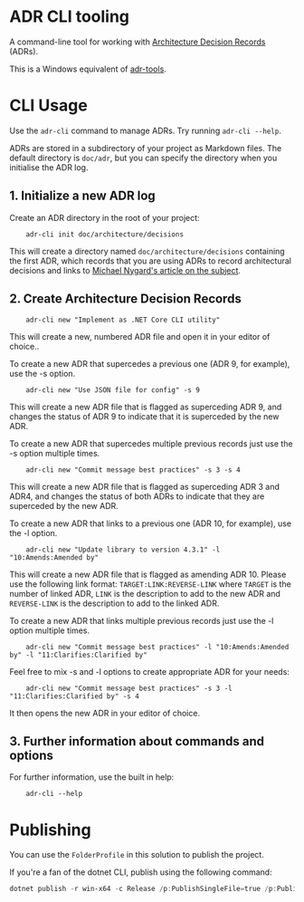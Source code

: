 # ADR CLI tooling

A command-line tool for working with [Architecture Decision Records][ADRs] (ADRs).

This is a Windows equivalent of [adr-tools](https://github.com/npryce/adr-tools).

# CLI Usage

Use the `adr-cli` command to manage ADRs.  Try running `adr-cli --help`.

ADRs are stored in a subdirectory of your project as Markdown files. 
The default directory is `doc/adr`, but you can specify the directory
when you initialise the ADR log.

## 1. Initialize a new ADR log

Create an ADR directory in the root of your project:

        adr-cli init doc/architecture/decisions

This will create a directory named `doc/architecture/decisions` 
containing the first ADR, which records that you are using ADRs
to record architectural decisions and links to 
[Michael Nygard's article on the subject][ADRs].

## 2. Create Architecture Decision Records

        adr-cli new "Implement as .NET Core CLI utility"

This will create a new, numbered ADR file and open it in your editor of choice..

To create a new ADR that supercedes a previous one (ADR 9, for example), use the -s option.

        adr-cli new "Use JSON file for config" -s 9

This will create a new ADR file that is flagged as superceding ADR 9, and changes the status of ADR 9 to indicate that it is superceded by the new ADR.

To create a new ADR that supercedes multiple previous records just use the -s option multiple times.

        adr-cli new "Commit message best practices" -s 3 -s 4

This will create a new ADR file that is flagged as superceding ADR 3 and ADR4, and changes the status of both ADRs to indicate that they are superceded by the new ADR. 

To create a new ADR that links to a previous one (ADR 10, for example), use the -l option.

        adr-cli new "Update library to version 4.3.1" -l "10:Amends:Amended by"

This will create a new ADR file that is flagged as amending ADR 10. Please use the following link format: `TARGET:LINK:REVERSE-LINK` where `TARGET` is the number of linked ADR, `LINK` is the description to add to the new ADR and `REVERSE-LINK` is the description to add to the linked ADR.

To create a new ADR that links multiple previous records just use the -l option multiple times.

        adr-cli new "Commit message best practices" -l "10:Amends:Amended by" -l "11:Clarifies:Clarified by"

Feel free to mix -s and -l options to create appropriate ADR for your needs:

        adr-cli new "Commit message best practices" -s 3 -l "11:Clarifies:Clarified by" -s 4

It then opens the new ADR in your editor of choice.

## 3. Further information about commands and options

For further information, use the built in help:

        adr-cli --help


# Publishing

You can use the `FolderProfile` in this solution to publish the project.

If you're a fan of the dotnet CLI, publish using the following command:

```powershell
dotnet publish -r win-x64 -c Release /p:PublishSingleFile=true /p:PublishTrimmed=true
```

[ADRs]: http://thinkrelevance.com/blog/2011/11/15/documenting-architecture-decisions